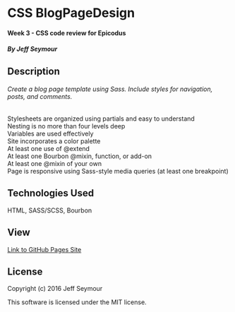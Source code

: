 # CSS BlogPageDesign
#### Week 3 - CSS code review for Epicodus  
##### By Jeff Seymour

## Description
###### Create a blog page template using Sass. Include styles for navigation, posts, and comments.
Stylesheets are organized using partials and easy to understand  
Nesting is no more than four levels deep  
Variables are used effectively  
Site incorporates a color palette  
At least one use of @extend  
At least one Bourbon @mixin, function, or add-on  
At least one @mixin of your own  
Page is responsive using Sass-style media queries (at least one breakpoint)  

## Technologies Used
HTML, SASS/SCSS, Bourbon


## View  
[Link to GitHub Pages Site](http://jeffsdev.github.io/cssBlogPageDesign/)

## License
Copyright (c) 2016 Jeff Seymour

This software is licensed under the MIT license.
